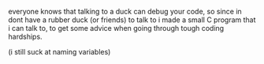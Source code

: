 everyone knows that talking to a duck can debug your code, so since in dont have a rubber duck (or friends) to talk to i made a small C program that i can talk to,
to get some advice when going through tough coding hardships.

(i still suck at naming variables)
